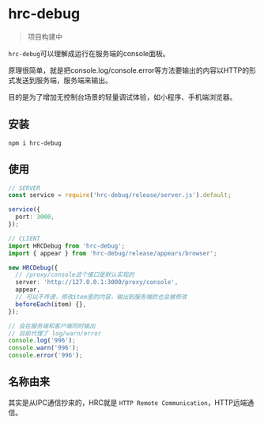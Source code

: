 # hrc-debug

> 项目构建中

`hrc-debug`可以理解成运行在服务端的console面板。

原理很简单，就是把console.log/console.error等方法要输出的内容以HTTP的形式发送到服务端，服务端来输出。

目的是为了增加无控制台场景的轻量调试体验，如小程序、手机端浏览器。

## 安装

```shell
npm i hrc-debug
```

## 使用

```typescript
// SERVER
const service = require('hrc-debug/release/server.js').default;

service({
  port: 3000,
});
```

```typescript
// CLIENT
import HRCDebug from 'hrc-debug';
import { appear } from 'hrc-debug/release/appears/browser';

new HRCDebug({
  // /proxy/console这个接口是默认实现的
  server: 'http://127.0.0.1:3000/proxy/console',
  appear,
  // 可以不传递，修改item里的内容，输出到服务端的也会被修改
  beforeEach(item) {},
});

// 会在服务端和客户端同时输出
// 目前代理了 log/warn/error
console.log('996');
console.warn('996');
console.error('996');
```

## 名称由来

其实是从IPC通信抄来的，HRC就是 `HTTP Remote Communication`，HTTP远端通信。
